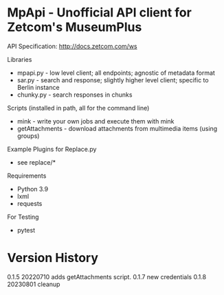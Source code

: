 # MpApi - Unofficial API client for Zetcom's MuseumPlus

API Specification: http://docs.zetcom.com/ws

Libraries
* mpapi.py   - low level client; all endpoints; agnostic of metadata format  
* sar.py     - search and response; slightly higher level client; specific to Berlin instance
* chunky.py  - search responses in chunks

Scripts (installed in path, all for the command line)
* mink       - write your own jobs and execute them with mink
* getAttachments - download attachments from multimedia items (using groups)

Example Plugins for Replace.py
* see replace/*

Requirements
* Python 3.9
* lxml
* requests

For Testing
* pytest 

# Version History
0.1.5 20220710 adds getAttachments script.
0.1.7 new credentials
0.1.8 20230801 cleanup